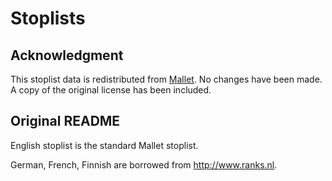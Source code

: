 # Stoplists

## Acknowledgment

This stoplist data is redistributed from [Mallet](https://github.com/mimno/Mallet/tree/8ff25fd3c6c1348457988aff0a01f4bb54cae5e6/stoplists). No changes have been made. A copy of the original license has been included.

## Original README

English stoplist is the standard Mallet stoplist.

German, French, Finnish are borrowed from http://www.ranks.nl.
